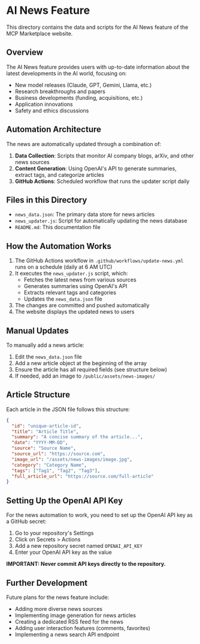 # AI News Feature

This directory contains the data and scripts for the AI News feature of the MCP Marketplace website.

## Overview

The AI News feature provides users with up-to-date information about the latest developments in the AI world, focusing on:

- New model releases (Claude, GPT, Gemini, Llama, etc.)
- Research breakthroughs and papers
- Business developments (funding, acquisitions, etc.)
- Application innovations
- Safety and ethics discussions

## Automation Architecture

The news are automatically updated through a combination of:

1. **Data Collection**: Scripts that monitor AI company blogs, arXiv, and other news sources
2. **Content Generation**: Using OpenAI's API to generate summaries, extract tags, and categorize articles
3. **GitHub Actions**: Scheduled workflow that runs the updater script daily

## Files in this Directory

- `news_data.json`: The primary data store for news articles
- `news_updater.js`: Script for automatically updating the news database
- `README.md`: This documentation file

## How the Automation Works

1. The GitHub Actions workflow in `.github/workflows/update-news.yml` runs on a schedule (daily at 6 AM UTC)
2. It executes the `news_updater.js` script, which:
   - Fetches the latest news from various sources
   - Generates summaries using OpenAI's API
   - Extracts relevant tags and categories
   - Updates the `news_data.json` file
3. The changes are committed and pushed automatically
4. The website displays the updated news to users

## Manual Updates

To manually add a news article:

1. Edit the `news_data.json` file
2. Add a new article object at the beginning of the array
3. Ensure the article has all required fields (see structure below)
4. If needed, add an image to `/public/assets/news-images/`

## Article Structure

Each article in the JSON file follows this structure:

```json
{
  "id": "unique-article-id",
  "title": "Article Title",
  "summary": "A concise summary of the article...",
  "date": "YYYY-MM-DD",
  "source": "Source Name",
  "source_url": "https://source.com",
  "image_url": "/assets/news-images/image.jpg",
  "category": "Category Name",
  "tags": ["Tag1", "Tag2", "Tag3"],
  "full_article_url": "https://source.com/full-article"
}
```

## Setting Up the OpenAI API Key

For the news automation to work, you need to set up the OpenAI API key as a GitHub secret:

1. Go to your repository's Settings
2. Click on Secrets > Actions
3. Add a new repository secret named `OPENAI_API_KEY`
4. Enter your OpenAI API key as the value

**IMPORTANT: Never commit API keys directly to the repository.**

## Further Development

Future plans for the news feature include:

- Adding more diverse news sources
- Implementing image generation for news articles
- Creating a dedicated RSS feed for the news
- Adding user interaction features (comments, favorites)
- Implementing a news search API endpoint